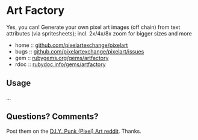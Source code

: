 
# Art Factory

Yes, you can! Generate your own pixel art images (off chain) from text attributes (via spritesheets); incl. 2x/4x/8x zoom for bigger sizes and more



* home  :: [github.com/pixelartexchange/pixelart](https://github.com/pixelartexchange/pixelart)
* bugs  :: [github.com/pixelartexchange/pixelart/issues](https://github.com/pixelartexchange/pixelart/issues)
* gem   :: [rubygems.org/gems/artfactory](https://rubygems.org/gems/artfactory)
* rdoc  :: [rubydoc.info/gems/artfactory](http://rubydoc.info/gems/artfactory)




##  Usage

...

## Questions? Comments?

Post them on the [D.I.Y. Punk (Pixel) Art reddit](https://old.reddit.com/r/DIYPunkArt). Thanks.
